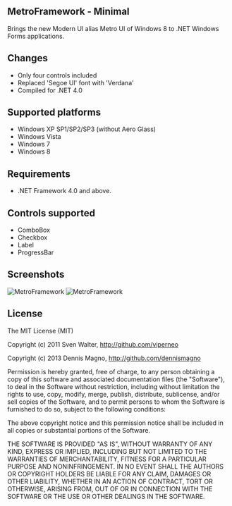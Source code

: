 MetroFramework - Minimal
------------------------

Brings the new Modern UI alias Metro UI of Windows 8 to .NET Windows Forms applications. 

Changes
-------
* Only four controls included
* Replaced 'Segoe UI' font with 'Verdana'
* Compiled for .NET 4.0

Supported platforms
-------------------
* Windows XP SP1/SP2/SP3 (without Aero Glass)
* Windows Vista
* Windows 7
* Windows 8

Requirements
------------
* .NET Framework 4.0 and above.

Controls supported
------------------
* ComboBox
* Checkbox
* Label
* ProgressBar

Screenshots
----------
![MetroFramework](http://i.imgur.com/YXDDMT6.jpg)
![MetroFramework](http://i.imgur.com/2lsnqT4.jpg)

License
-------

The MIT License (MIT)

Copyright (c) 2011 Sven Walter, http://github.com/viperneo

Copyright (c) 2013 Dennis Magno, http://github.com/dennismagno

Permission is hereby granted, free of charge, to any person obtaining a copy of 
this software and associated documentation files (the "Software"), to deal in the 
Software without restriction, including without limitation the rights to use, copy, 
modify, merge, publish, distribute, sublicense, and/or sell copies of the Software, 
and to permit persons to whom the Software is furnished to do so, subject to the 
following conditions:

The above copyright notice and this permission notice shall be included in 
all copies or substantial portions of the Software.

THE SOFTWARE IS PROVIDED "AS IS", WITHOUT WARRANTY OF ANY KIND, EXPRESS OR IMPLIED, 
INCLUDING BUT NOT LIMITED TO THE WARRANTIES OF MERCHANTABILITY, FITNESS FOR A 
PARTICULAR PURPOSE AND NONINFRINGEMENT. IN NO EVENT SHALL THE AUTHORS OR COPYRIGHT 
HOLDERS BE LIABLE FOR ANY CLAIM, DAMAGES OR OTHER LIABILITY, WHETHER IN AN ACTION OF 
CONTRACT, TORT OR OTHERWISE, ARISING FROM, OUT OF OR IN CONNECTION WITH THE SOFTWARE 
OR THE USE OR OTHER DEALINGS IN THE SOFTWARE.
